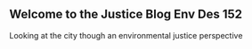 ## Welcome to the Justice Blog Env Des 152


Looking at the city though an environmental justice perspective


